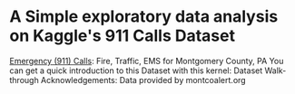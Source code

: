 # A Simple exploratory data analysis on Kaggle's 911 Calls Dataset
<a href="https://www.kaggle.com/mchirico/montcoalert">Emergency (911) Calls<a>: Fire, Traffic, EMS for Montgomery County, PA
You can get a quick introduction to this Dataset with this kernel: Dataset Walk-through
Acknowledgements: Data provided by montcoalert.org
